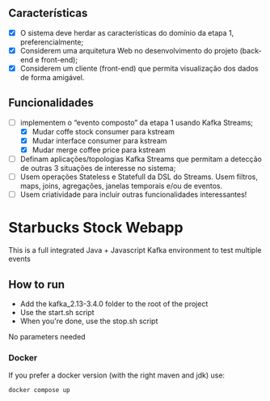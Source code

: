 ## Características
- [x] O sistema deve herdar as características do domínio da etapa 1, preferencialmente;
- [x] Considerem uma arquitetura Web no desenvolvimento do projeto (back-end e front-end);
- [x] Considerem um cliente (front-end) que permita visualização dos dados de forma amigável.

## Funcionalidades
- [ ] implementem o “evento composto” da etapa 1 usando Kafka Streams;
  - [x] Mudar coffe stock consumer para kstream
  - [x] Mudar interface consumer para kstream
  - [x] Mudar merge coffee price para kstream
- [ ] Definam aplicações/topologias Kafka Streams que permitam a detecção de outras 3 situações de interesse no sistema;
- [ ] Usem operações Stateless e Statefull da DSL do Streams. Usem filtros, maps, joins, agregações, janelas temporais e/ou de eventos.
- [ ] Usem criatividade para incluir outras funcionalidades interessantes!

# Starbucks Stock Webapp

This is a full integrated Java + Javascript Kafka environment to test multiple events

## How to run

- Add the kafka_2.13-3.4.0 folder to the root of the project
- Use the start.sh script
- When you're done, use the stop.sh script

No parameters needed

### Docker

If you prefer a docker version (with the right maven and jdk) use:
```
docker compose up
```